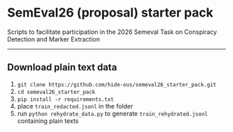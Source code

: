# SemEval26 (proposal) starter pack
Scripts to facilitate participation in the 2026 Semeval Task on Conspiracy Detection and Marker Extraction

--------
## Download plain text data
1. `git clone https://github.com/hide-ous/semeval26_starter_pack.git`
2. `cd semeval26_starter_pack`
3. `pip install -r requirements.txt`
4. place `train_redacted.jsonl` in the folder
5. run `python rehydrate_data.py` to generate `train_rehydrated.jsonl` containing plain texts